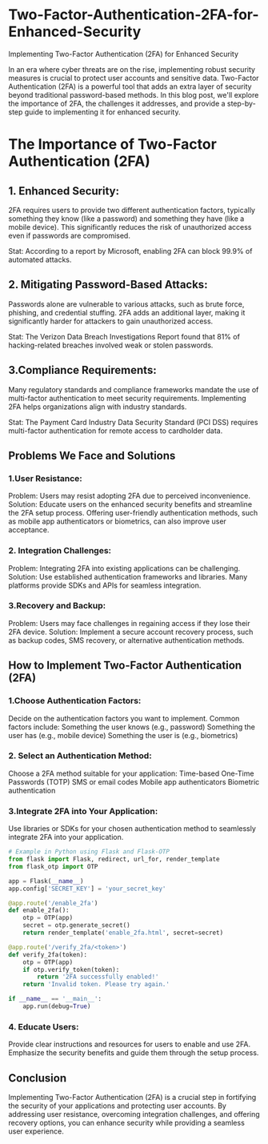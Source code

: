 # Two-Factor-Authentication-2FA-for-Enhanced-Security
Implementing Two-Factor Authentication (2FA) for Enhanced Security

In an era where cyber threats are on the rise, implementing robust security measures is crucial to protect user accounts and sensitive data. Two-Factor Authentication (2FA) is a powerful tool that adds an extra layer of security beyond traditional password-based methods. In this blog post, we'll explore the importance of 2FA, the challenges it addresses, and provide a step-by-step guide to implementing it for enhanced security.

# The Importance of Two-Factor Authentication (2FA)
## 1. Enhanced Security:

2FA requires users to provide two different authentication factors, typically something they know (like a password) and something they have (like a mobile device). This significantly reduces the risk of unauthorized access even if passwords are compromised.

Stat: According to a report by Microsoft, enabling 2FA can block 99.9% of automated attacks.

## 2. Mitigating Password-Based Attacks:

Passwords alone are vulnerable to various attacks, such as brute force, phishing, and credential stuffing. 2FA adds an additional layer, making it significantly harder for attackers to gain unauthorized access.

Stat: The Verizon Data Breach Investigations Report found that 81% of hacking-related breaches involved weak or stolen passwords.

## 3.Compliance Requirements:

Many regulatory standards and compliance frameworks mandate the use of multi-factor authentication to meet security requirements. Implementing 2FA helps organizations align with industry standards.

Stat: The Payment Card Industry Data Security Standard (PCI DSS) requires multi-factor authentication for remote access to cardholder data.

## Problems We Face and Solutions
### 1.User Resistance:

Problem: Users may resist adopting 2FA due to perceived inconvenience.
Solution: Educate users on the enhanced security benefits and streamline the 2FA setup process. Offering user-friendly authentication methods, such as mobile app authenticators or biometrics, can also improve user acceptance.
### 2. Integration Challenges:

Problem: Integrating 2FA into existing applications can be challenging.
Solution: Use established authentication frameworks and libraries. Many platforms provide SDKs and APIs for seamless integration.
### 3.Recovery and Backup:

Problem: Users may face challenges in regaining access if they lose their 2FA device.
Solution: Implement a secure account recovery process, such as backup codes, SMS recovery, or alternative authentication methods.

## How to Implement Two-Factor Authentication (2FA)
### 1.Choose Authentication Factors:

Decide on the authentication factors you want to implement. Common factors include:
Something the user knows (e.g., password)
Something the user has (e.g., mobile device)
Something the user is (e.g., biometrics)
### 2. Select an Authentication Method:

Choose a 2FA method suitable for your application:
Time-based One-Time Passwords (TOTP)
SMS or email codes
Mobile app authenticators
Biometric authentication
### 3.Integrate 2FA into Your Application:

Use libraries or SDKs for your chosen authentication method to seamlessly integrate 2FA into your application.
```python
# Example in Python using Flask and Flask-OTP
from flask import Flask, redirect, url_for, render_template
from flask_otp import OTP

app = Flask(__name__)
app.config['SECRET_KEY'] = 'your_secret_key'

@app.route('/enable_2fa')
def enable_2fa():
    otp = OTP(app)
    secret = otp.generate_secret()
    return render_template('enable_2fa.html', secret=secret)

@app.route('/verify_2fa/<token>')
def verify_2fa(token):
    otp = OTP(app)
    if otp.verify_token(token):
        return '2FA successfully enabled!'
    return 'Invalid token. Please try again.'

if __name__ == '__main__':
    app.run(debug=True)
```

### 4. Educate Users:

Provide clear instructions and resources for users to enable and use 2FA. Emphasize the security benefits and guide them through the setup process.

## Conclusion

Implementing Two-Factor Authentication (2FA) is a crucial step in fortifying the security of your applications and protecting user accounts. By addressing user resistance, overcoming integration challenges, and offering recovery options, you can enhance security while providing a seamless user experience.

